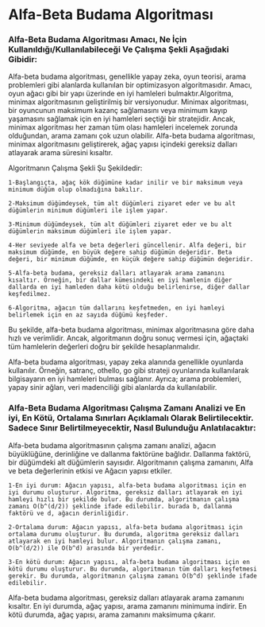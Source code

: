 # Alfa-Beta Budama Algoritması
### Alfa-Beta Budama Algoritması Amacı, Ne İçin Kullanıldığı/Kullanılabileceği Ve Çalışma Şekli Aşağıdaki Gibidir:
Alfa-beta budama algoritması, genellikle yapay zeka, oyun teorisi, arama problemleri gibi alanlarda kullanılan bir optimizasyon algoritmasıdır. Amacı, oyun ağacı gibi bir yapı üzerinde en iyi hamleleri bulmaktır.Algoritma, minimax algoritmasının geliştirilmiş bir versiyonudur. Minimax algoritması, bir oyuncunun maksimum kazanç sağlamasını veya minimum kayıp yaşamasını sağlamak için en iyi hamleleri seçtiği bir stratejidir. Ancak, minimax algoritması her zaman tüm olası hamleleri incelemek zorunda olduğundan, arama zamanı çok uzun olabilir. Alfa-beta budama algoritması, minimax algoritmasını geliştirerek, ağaç yapısı içindeki gereksiz dalları atlayarak arama süresini kısaltır.


Algoritmanın Çalışma Şekli Şu Şekildedir:


    1-Başlangıçta, ağaç kök düğümüne kadar inilir ve bir maksimum veya minimum düğüm olup olmadığına bakılır.
   
    2-Maksimum düğümdeysek, tüm alt düğümleri ziyaret eder ve bu alt düğümlerin minimum düğümleri ile işlem yapar.
    
    3-Minimum düğümdeysek, tüm alt düğümleri ziyaret eder ve bu alt düğümlerin maksimum düğümleri ile işlem yapar.
    
    4-Her seviyede alfa ve beta değerleri güncellenir. Alfa değeri, bir maksimum düğümde, en büyük değere sahip düğümün değeridir. Beta değeri, bir minimum düğümde, en küçük değere sahip düğümün değeridir.
   
    5-Alfa-beta budama, gereksiz dalları atlayarak arama zamanını kısaltır. Örneğin, bir dallar kümesindeki en iyi hamlenin diğer dallarda en iyi hamleden daha kötü olduğu belirlenirse, diğer dallar keşfedilmez.
   
    6-Algoritma, ağacın tüm dallarını keşfetmeden, en iyi hamleyi belirlemek için en az sayıda düğümü keşfeder.


Bu şekilde, alfa-beta budama algoritması, minimax algoritmasına göre daha hızlı ve verimlidir. Ancak, algoritmanın doğru sonuç vermesi için, ağaçtaki tüm hamlelerin değerleri doğru bir şekilde hesaplanmalıdır. 

Alfa-beta budama algoritması, yapay zeka alanında genellikle oyunlarda kullanılır. Örneğin, satranç, othello, go gibi strateji oyunlarında kullanılarak bilgisayarın en iyi hamleleri bulması sağlanır. Ayrıca; arama problemleri, yapay sinir ağları, veri madenciliği gibi alanlarda da kullanılabilir.


### Alfa-Beta Budama Algoritması Çalışma Zamanı Analizi ve En iyi, En Kötü, Ortalama Sınırları Açıklamalı Olarak Belirtilecektir. Sadece Sınır Belirtilmeyecektir, Nasıl Bulunduğu Anlatılacaktır:

Alfa-beta budama algoritmasının çalışma zamanı analizi, ağacın büyüklüğüne, derinliğine ve dallanma faktörüne bağlıdır. Dallanma faktörü, bir düğümdeki alt düğümlerin sayısıdır. Algoritmanın çalışma zamanını, Alfa ve beta değerlerinin etkisi ve Ağacın yapısı etkiler.

    1-En iyi durum: Ağacın yapısı, alfa-beta budama algoritması için en iyi durumu oluşturur. Algoritma, gereksiz dalları atlayarak en iyi hamleyi hızlı bir şekilde bulur. Bu durumda, algoritmanın çalışma zamanı O(b^(d/2)) şeklinde ifade edilebilir. burada b, dallanma faktörü ve d, ağacın derinliğidir.
    
    2-Ortalama durum: Ağacın yapısı, alfa-beta budama algoritması için ortalama durumu oluşturur. Bu durumda, algoritma gereksiz dalları atlayarak en iyi hamleyi bulur. Algoritmanın çalışma zamanı, O(b^(d/2)) ile O(b^d) arasında bir yerdedir.
    
    3-En kötü durum: Ağacın yapısı, alfa-beta budama algoritması için en kötü durumu oluşturur. Bu durumda, algoritmanın tüm dalları keşfetmesi gerekir. Bu durumda, algoritmanın çalışma zamanı O(b^d) şeklinde ifade edilebilir.
    
Alfa-beta budama algoritması, gereksiz dalları atlayarak arama zamanını kısaltır. En iyi durumda, ağaç yapısı, arama zamanını minimuma indirir. En kötü durumda, ağaç yapısı, arama zamanını maksimuma çıkarır.

